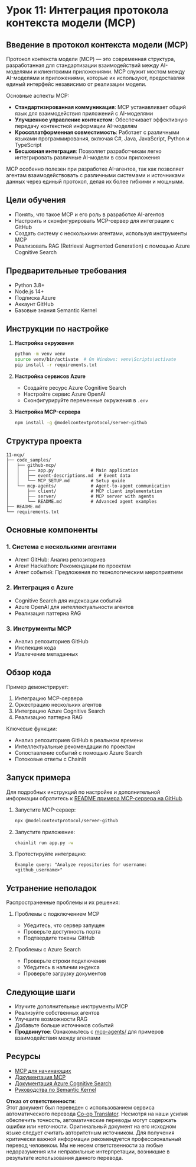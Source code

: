 <!--
CO_OP_TRANSLATOR_METADATA:
{
  "original_hash": "e255edb8423b34b4bba20263ef38f208",
  "translation_date": "2025-08-21T11:58:57+00:00",
  "source_file": "11-mcp/README.md",
  "language_code": "ru"
}
-->
# Урок 11: Интеграция протокола контекста модели (MCP)

## Введение в протокол контекста модели (MCP)

Протокол контекста модели (MCP) — это современная структура, разработанная для стандартизации взаимодействий между AI-моделями и клиентскими приложениями. MCP служит мостом между AI-моделями и приложениями, которые их используют, предоставляя единый интерфейс независимо от реализации модели.

Основные аспекты MCP:

- **Стандартизированная коммуникация**: MCP устанавливает общий язык для взаимодействия приложений с AI-моделями
- **Улучшенное управление контекстом**: Обеспечивает эффективную передачу контекстной информации AI-моделям
- **Кроссплатформенная совместимость**: Работает с различными языками программирования, включая C#, Java, JavaScript, Python и TypeScript
- **Бесшовная интеграция**: Позволяет разработчикам легко интегрировать различные AI-модели в свои приложения

MCP особенно полезен при разработке AI-агентов, так как позволяет агентам взаимодействовать с различными системами и источниками данных через единый протокол, делая их более гибкими и мощными.

## Цели обучения
- Понять, что такое MCP и его роль в разработке AI-агентов
- Настроить и сконфигурировать MCP-сервер для интеграции с GitHub
- Создать систему с несколькими агентами, используя инструменты MCP
- Реализовать RAG (Retrieval Augmented Generation) с помощью Azure Cognitive Search

## Предварительные требования
- Python 3.8+
- Node.js 14+
- Подписка Azure
- Аккаунт GitHub
- Базовые знания Semantic Kernel

## Инструкции по настройке

1. **Настройка окружения**
   ```bash
   python -m venv venv
   source venv/bin/activate  # On Windows: venv\Scripts\activate
   pip install -r requirements.txt
   ```

2. **Настройка сервисов Azure**
   - Создайте ресурс Azure Cognitive Search
   - Настройте сервис Azure OpenAI
   - Сконфигурируйте переменные окружения в `.env`

3. **Настройка MCP-сервера**
   ```bash
   npm install -g @modelcontextprotocol/server-github
   ```

## Структура проекта

```
11-mcp/
├── code_samples/
│   ├── github-mcp/
│   │   ├── app.py              # Main application
│   │   ├── event-descriptions.md  # Event data
│   │   └── MCP_SETUP.md        # Setup guide
│   └── mcp-agents/             # Agent-to-agent communication
│       ├── client/             # MCP client implementation
│       ├── server/             # MCP server with agents
│       └── README.md           # Advanced agent examples
├── README.md
└── requirements.txt
```

## Основные компоненты

### 1. Система с несколькими агентами
- Агент GitHub: Анализ репозиториев
- Агент Hackathon: Рекомендации по проектам
- Агент событий: Предложения по технологическим мероприятиям

### 2. Интеграция с Azure
- Cognitive Search для индексации событий
- Azure OpenAI для интеллектуальности агентов
- Реализация паттерна RAG

### 3. Инструменты MCP
- Анализ репозиториев GitHub
- Инспекция кода
- Извлечение метаданных

## Обзор кода

Пример демонстрирует:
1. Интеграцию MCP-сервера
2. Оркестрацию нескольких агентов
3. Интеграцию Azure Cognitive Search
4. Реализацию паттерна RAG

Ключевые функции:
- Анализ репозиториев GitHub в реальном времени
- Интеллектуальные рекомендации по проектам
- Сопоставление событий с помощью Azure Search
- Потоковые ответы с Chainlit

## Запуск примера

Для подробных инструкций по настройке и дополнительной информации обратитесь к [README примера MCP-сервера на GitHub](./code_samples/github-mcp/README.md).

1. Запустите MCP-сервер:
   ```bash
   npx @modelcontextprotocol/server-github
   ```

2. Запустите приложение:
   ```bash
   chainlit run app.py -w
   ```

3. Протестируйте интеграцию:
   ```
   Example query: "Analyze repositories for username: <github_username>"
   ```

## Устранение неполадок

Распространенные проблемы и их решения:
1. Проблемы с подключением MCP
   - Убедитесь, что сервер запущен
   - Проверьте доступность порта
   - Подтвердите токены GitHub

2. Проблемы с Azure Search
   - Проверьте строки подключения
   - Убедитесь в наличии индекса
   - Проверьте загрузку документов

## Следующие шаги
- Изучите дополнительные инструменты MCP
- Реализуйте собственных агентов
- Улучшите возможности RAG
- Добавьте больше источников событий
- **Продвинутое**: Ознакомьтесь с [mcp-agents/](../../../11-mcp/code_samples/mcp-agents) для примеров взаимодействия между агентами

## Ресурсы
- [MCP для начинающих](https://aka.ms/mcp-for-beginners)  
- [Документация MCP](https://github.com/microsoft/semantic-kernel/tree/main/python/semantic-kernel/semantic_kernel/connectors/mcp)
- [Документация Azure Cognitive Search](https://learn.microsoft.com/azure/search/)
- [Руководства по Semantic Kernel](https://learn.microsoft.com/semantic-kernel/)

**Отказ от ответственности**:  
Этот документ был переведен с использованием сервиса автоматического перевода [Co-op Translator](https://github.com/Azure/co-op-translator). Несмотря на наши усилия обеспечить точность, автоматические переводы могут содержать ошибки или неточности. Оригинальный документ на его исходном языке следует считать авторитетным источником. Для получения критически важной информации рекомендуется профессиональный перевод человеком. Мы не несем ответственности за любые недоразумения или неправильные интерпретации, возникшие в результате использования данного перевода.